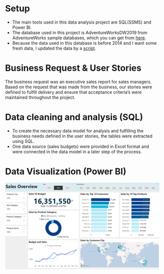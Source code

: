 # Setup
- The main tools used in this data analysis project are SQL(SSMS) and Power BI.
- The database used in this project is AdventureWorksDW2019 from AdventureWorks sample databases, which you can get from [here](https://learn.microsoft.com/en-us/sql/samples/adventureworks-install-configure?view=sql-server-ver15&tabs=ssms).
- Because the data used in this database is before 2014 and I want some fresh data, I updated the data by a [script](https://github.com/techtalkcorner/SampleDemoFiles/blob/master/Database/AdventureWorks/Update_AdventureWorksDW_Data.sql).
# Business Request & User Stories
The business request was an executive sales report for sales managers. Based on the request that was made from the business, our stories were defined to fulfill delivery and ensure that acceptance criteria’s were maintained throughout the project.
# Data cleaning and analysis (SQL)
- To create the necessary data model for analysis and fulfilling the business needs defined in the user stories, the tables were extracted using SQL.
- One data source (sales budgets) were provided in Excel format and were connected in the data model in a later step of the process.
# Data Visualization (Power BI)
![screenshot](Screenshot_of_dashboard.png)

